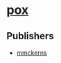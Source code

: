 # [pox](https://pypi.org/project/pox)



## Publishers
- [mmckerns](https://pypi.org/user/mmckerns)

